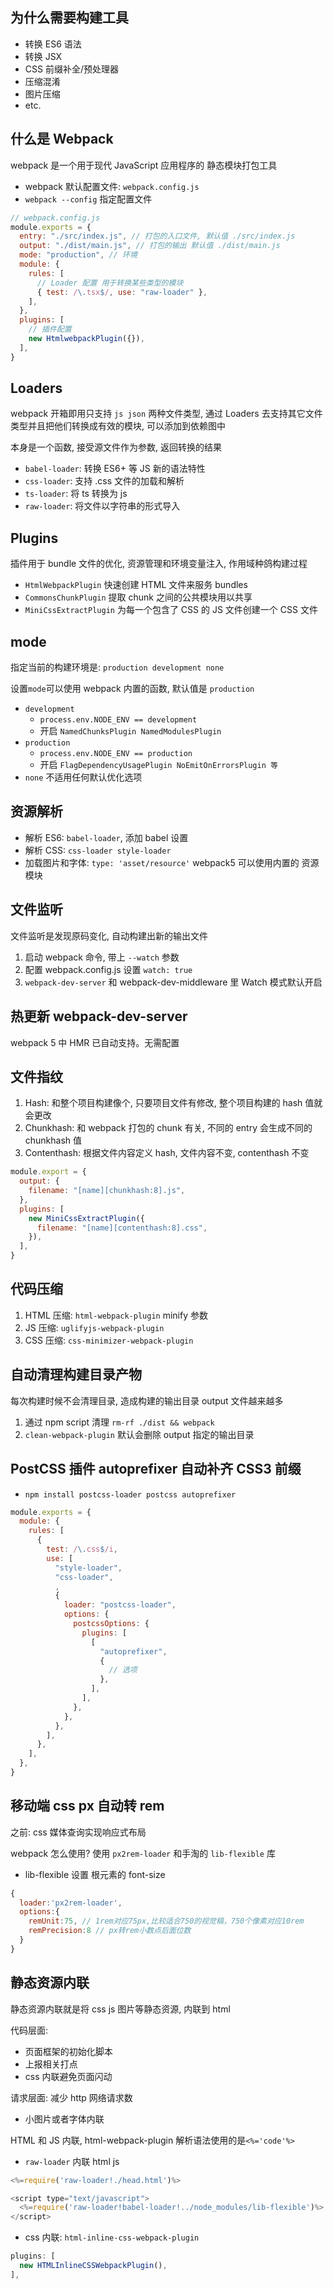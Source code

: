 ## 为什么需要构建工具

- 转换 ES6 语法
- 转换 JSX
- CSS 前缀补全/预处理器
- 压缩混淆
- 图片压缩
- etc.

## 什么是 Webpack

webpack 是一个用于现代 JavaScript 应用程序的 静态模块打包工具

- webpack 默认配置文件: `webpack.config.js`
- `webpack --config` 指定配置文件

```js
// webpack.config.js
module.exports = {
  entry: "./src/index.js", // 打包的入口文件, 默认值 ./src/index.js
  output: "./dist/main.js", // 打包的输出 默认值 ./dist/main.js
  mode: "production", // 环境
  module: {
    rules: [
      // Loader 配置 用于转换某些类型的模块
      { test: /\.tsx$/, use: "raw-loader" },
    ],
  },
  plugins: [
    // 插件配置
    new HtmlwebpackPlugin({}),
  ],
}
```

## Loaders

webpack 开箱即用只支持 `js json` 两种文件类型, 通过 Loaders 去支持其它文件类型并且把他们转换成有效的模块, 可以添加到依赖图中

本身是一个函数, 接受源文件作为参数, 返回转换的结果

- `babel-loader`: 转换 ES6+ 等 JS 新的语法特性
- `css-loader`: 支持 .css 文件的加载和解析
- `ts-loader`: 将 ts 转换为 js
- `raw-loader`: 将文件以字符串的形式导入

## Plugins

插件用于 bundle 文件的优化, 资源管理和环境变量注入, 作用域种鸽构建过程

- `HtmlWebpackPlugin` 快速创建 HTML 文件来服务 bundles
- `CommonsChunkPlugin` 提取 chunk 之间的公共模块用以共享
- `MiniCssExtractPlugin` 为每一个包含了 CSS 的 JS 文件创建一个 CSS 文件

## mode

指定当前的构建环境是: `production development none`

设置`mode`可以使用 webpack 内置的函数, 默认值是 `production`

- `development`
  - `process.env.NODE_ENV == development`
  - 开启 `NamedChunksPlugin NamedModulesPlugin`
- `production`
  - `process.env.NODE_ENV == production`
  - 开启 `FlagDependencyUsagePlugin NoEmitOnErrorsPlugin 等`
- `none` 不适用任何默认优化选项

## 资源解析

- 解析 ES6: `babel-loader`, 添加 babel 设置
- 解析 CSS: `css-loader style-loader`
- 加载图片和字体: `type: 'asset/resource'` webpack5 可以使用内置的 资源模块

## 文件监听

文件监听是发现原码变化, 自动构建出新的输出文件

1. 启动 webpack 命令, 带上 `--watch` 参数
2. 配置 webpack.config.js 设置 `watch: true`
3. `webpack-dev-server` 和 webpack-dev-middleware 里 Watch 模式默认开启

## 热更新 webpack-dev-server

webpack 5 中 HMR 已自动支持。无需配置

## 文件指纹

1. Hash: 和整个项目构建像个, 只要项目文件有修改, 整个项目构建的 hash 值就会更改
2. Chunkhash: 和 webpack 打包的 chunk 有关, 不同的 entry 会生成不同的 chunkhash 值
3. Contenthash: 根据文件内容定义 hash, 文件内容不变, contenthash 不变

```js
module.export = {
  output: {
    filename: "[name][chunkhash:8].js",
  },
  plugins: [
    new MiniCssExtractPlugin({
      filename: "[name][contenthash:8].css",
    }),
  ],
}
```

## 代码压缩

1. HTML 压缩: `html-webpack-plugin` minify 参数
2. JS 压缩: `uglifyjs-webpack-plugin`
3. CSS 压缩: `css-minimizer-webpack-plugin`

## 自动清理构建目录产物

每次构建时候不会清理目录, 造成构建的输出目录 output 文件越来越多

1. 通过 npm script 清理 `rm-rf ./dist && webpack`
2. `clean-webpack-plugin` 默认会删除 output 指定的输出目录

## PostCSS 插件 autoprefixer 自动补齐 CSS3 前缀

- `npm install postcss-loader postcss autoprefixer`

```js
module.exports = {
  module: {
    rules: [
      {
        test: /\.css$/i,
        use: [
          "style-loader",
          "css-loader",
          ,
          {
            loader: "postcss-loader",
            options: {
              postcssOptions: {
                plugins: [
                  [
                    "autoprefixer",
                    {
                      // 选项
                    },
                  ],
                ],
              },
            },
          },
        ],
      },
    ],
  },
}
```

## 移动端 css px 自动转 rem

之前: css 媒体查询实现响应式布局

webpack 怎么使用? 使用 `px2rem-loader` 和手淘的 `lib-flexible` 库

- lib-flexible 设置 根元素的 font-size

```js
{
  loader:'px2rem-loader',
  options:{
    remUnit:75, // 1rem对应75px,比较适合750的视觉稿，750个像素对应10rem
    remPrecision:8 // px转rem小数点后面位数
  }
}
```

## 静态资源内联

静态资源内联就是将 css js 图片等静态资源, 内联到 html

代码层面:

- 页面框架的初始化脚本
- 上报相关打点
- css 内联避免页面闪动

请求层面: 减少 http 网络请求数

- 小图片或者字体内联

HTML 和 JS 内联, html-webpack-plugin 解析语法使用的是`<%='code'%>`

- `raw-loader` 内联 html js

```js
<%=require('raw-loader!./head.html')%>

<script type="text/javascript">
  <%=require('raw-loader!babel-loader!../node_modules/lib-flexible')%>
</script>
```

- css 内联: `html-inline-css-webpack-plugin`

```js
plugins: [
  new HTMLInlineCSSWebpackPlugin(),
],
```